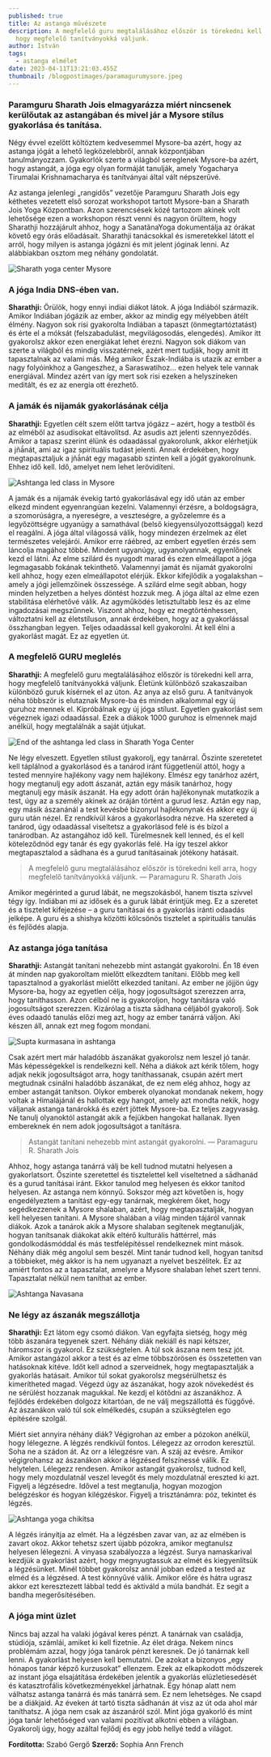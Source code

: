 ```yaml
---
published: true
title: Az astanga művészete
description: A megfelelő guru megtalálásához először is törekedni kell arra,
  hogy megfelelő tanítványokká váljunk.
author: István
tags:
  - astanga elmélet
date: 2023-04-11T13:21:03.455Z
thumbnail: /blogpostimages/paramagurumysore.jpeg
---
```

### Paramguru Sharath Jois elmagyarázza miért nincsenek kerülőutak az astangában és mivel jár a Mysore stílus gyakorlása és tanítása.

Négy évvel ezelőtt költöztem kedvesemmel Mysore-ba azért, hogy az astanga jógát a lehető legközelebbről, annak központjában tanulmányozzam. Gyakorlók szerte a világból sereglenek Mysore-ba azért, hogy astangát, a jóga egy olyan formáját tanulják, amely Yogacharya Tirumalai Krishnamacharya és tanítványai által vált népszerűvé.

Az astanga jelenlegi „rangidős” vezetője Paramguru Sharath Jois egy kéthetes vezetett első sorozat workshopot tartott Mysore-ban a Sharath Jois Yoga Központban. Azon szerencsések közé tartozom akinek volt lehetősége ezen a workshopon részt venni és nagyon örültem, hogy Sharathji hozzájárult ahhoz, hogy a SanatãnaYoga dokumentálja az órákat követő egy órás előadásait. Sharathji tanácsokkal és ismeretekkel látott el arról, hogy milyen is astanga jógázni és mit jelent jóginak lenni. Az alábbiakban osztom meg néhány gondolatát.

![Sharath yoga center Mysore](/blogpostimages/2.jpg)

### A jóga India DNS-ében van.

**Sharathji:** Örülök, hogy ennyi indiai diákot látok. A jóga Indiából származik. Amikor Indiában jógázik az ember, akkor az mindig egy mélyebben átélt élmény. Nagyon sok risi gyakorolta Indiában a tapaszt (önmegtartóztatást) és érte el a móksát (felszabadulást, megvilágosodás, elengedés). Amikor itt gyakorolsz akkor ezen energiákat lehet érezni. Nagyon sok diákom van szerte a világból és mindig visszatérnek, azért mert tudják, hogy amit itt tapasztalnak az valami más. Még amikor Észak-Indiába is utazik az ember a nagy folyóinkhoz a Gangeszhez, a Saraswatihoz… ezen helyek tele vannak energiával. Mindez azért van így mert sok risi ezeken a helyszíneken meditált, és ez az energia ott érezhető.

### A jamák és nijamák gyakorlásának célja

**Sharathji:**  Egyetlen célt szem előtt tartva jógázz – azért, hogy a testből és az elméből az asudisokat eltávolítsd. Az asudis azt jelenti szennyeződés. Amikor a tapasz szerint élünk és odaadással gyakorolunk, akkor elérhetjük a jñā́nát, ami az igaz spirituális tudást jelenti. Annak érdekében, hogy megtapasztaljuk a jñā́nát egy magasabb szinten kell a jógát gyakorolnunk. Ehhez idő kell. Idő, amelyet nem lehet lerövidíteni.

![Ashtanga led class in Mysore](/blogpostimages/3b.jpg)

A jamák és a nijamák évekig tartó gyakorlásával egy idő után az ember elkezd mindent egyenrangúan kezelni. Valamennyi érzésre, a boldogságra, a szomorúságra, a nyereségre, a veszteségre, a győzelemre és a legyőzöttségre ugyanúgy a samathával (belső kiegyensúlyozottsággal) kezd el reagálni. A jóga által világossá válik, hogy mindezen érzelmek az élet természetes velejárói. Amikor erre ráébred, az embert egyetlen érzés sem láncolja magához többé. Mindent ugyanúgy, ugyanolyannak, egyenlőnek kezd el látni. Az elme szilárd és nyugodt marad és ezen elmeállapot a jóga legmagasabb fokának tekinthető. Valamennyi jamát és nijamát gyakorolni kell ahhoz, hogy ezen elmeállapotot elérjük. Ekkor kifejlődik a yogalakshan – amely a jógi jellemzőinek összessége.
A szilárd elme segít abban, hogy minden helyzetben a helyes döntést hozzuk meg. A jóga által az elme ezen stabilitása elérhetővé válik. Az agyműködés letisztultabb lesz és az elme ingadozásai megszűnnek. Viszont ahhoz, hogy ez megtörténhessen, változtatni kell az életstíluson, annak érdekében, hogy az a gyakorlással összhangban legyen. Teljes odaadással kell gyakorolni. Át kell élni a gyakorlást magát. Ez az egyetlen út.

### A megfelelő GURU meglelés

**Sharathji:** A megfelelő guru megtalálásához először is törekedni kell arra, hogy megfelelő tanítványokká váljunk. Életünk különböző szakaszaiban különböző guruk kísérnek el az úton. Az anya az első guru. A tanítványok néha többször is elutaznak Mysore-ba és minden alkalommal egy új guruhoz mennek el. Kipróbálnak egy új jóga stílust. Egyetlen gyakorlást sem végeznek igazi odaadással. Ezek a diákok 1000 guruhoz is elmennek majd anélkül, hogy megtalálnák a saját útjukat.

![End of the ashtanga led class in Sharath Yoga Center](/blogpostimages/4.jpg)

Ne légy elveszett. Egyetlen stílust gyakorolj, egy tanárral. Őszinte szeretetet kell táplálnod a gyakorlásod és a tanárod iránt függetlenül attól, hogy a tested mennyire hajlékony vagy nem hajlékony. Elmész egy tanárhoz azért, hogy megtanulj egy adott ászanát, aztán egy másik tanárhoz, hogy megtanulj egy másik ászanát. Ha egy adott órán hajlékonynak mutatkozik a test, úgy az a személy akinek az óráján történt a gurud lesz. Aztán egy nap, egy másik ászanánál a test kevésbé bizonyul hajlékonynak és akkor egy új guru után nézel. Ez rendkívül káros a gyakorlásodra nézve. Ha szereted a tanárod, úgy odaadással viseltetsz a gyakorlásod felé is és bízol a tanárodban. Az astangához idő kell. Türelmesnek kell lenned, és el kell köteleződnöd egy tanár és egy gyakorlás felé. Ha így teszel akkor megtapasztalod a sādhana és a gurud tanításainak jótékony hatásait.

> A megfelelő guru megtalálásához először is törekedni kell arra, hogy megfelelő tanítványokká váljunk.
> — Paramaguru R. Sharath Jois

Amikor megérinted a gurud lábát, ne megszokásból, hanem tiszta szívvel tégy így. Indiában mi az idősek és a guruk lábát érintjük meg. Ez a szeretet és a tisztelet kifejezése – a guru tanításai és a gyakorlás iránti odaadás jelképe. A guru és a shishya közötti kölcsönös tisztelet a spirituális tanulás és fejlődés alapja.

### Az astanga jóga tanítása

**Sharathji:** Astangát tanítani nehezebb mint astangát gyakorolni. Én 18 éven át minden nap gyakoroltam mielőtt elkezdtem tanítani. Előbb meg kell tapasztalnod a gyakorlást mielőtt elkezded tanítani. Az ember ne jöjjön úgy Mysore-ba, hogy az egyetlen célja, hogy jogosultságot szerezzen arra, hogy taníthasson. Azon célból ne is gyakoroljon, hogy tanításra való jogosultságot szerezzen. Kizárólag a tiszta sādhana céljából gyakorolj. Sok éves odaadó tanulás előzi meg azt, hogy az ember tanárrá váljon. Aki készen áll, annak ezt meg fogom mondani.

![Supta kurmasana in ashtanga ](/blogpostimages/5.jpg)

Csak azért mert már haladóbb ászanákat gyakorolsz nem leszel jó tanár. Más képességekkel is rendelkezni kell. Néha a diákok azt kérik tőlem, hogy adjak nekik jogosultságot arra, hogy taníthassanak, csupán azért mert megtudnak csinálni haladóbb ászanákat, de ez nem elég ahhoz, hogy az ember astangát tanítson. Olykor emberek olyanokat mondanak nekem, hogy voltak a Himalájánál és hallottak egy hangot, amely azt mondta nekik, hogy váljanak astanga tanárokká és ezért jöttek Mysore-ba. Ez teljes zagyvaság. Ne tanulj olyanoktól astangát akik a fejükben hangokat hallanak. Ilyen embereknek én nem adok jogosultságot a tanításra.

> Astangát tanítani nehezebb mint astangát gyakorolni.
> — Paramaguru R. Sharath Jois

Ahhoz, hogy astanga tanárrá válj be kell tudnod mutatni helyesen a gyakorlatsort. Őszinte szeretettel és tisztelettel kell viseltetned a sādhanád és a gurud tanításai iránt. Ekkor tanulod meg helyesen és ekkor tanítod helyesen. Az astanga nem könnyű. Sokszor még azt követően is, hogy engedélyeztem a tanítást egy-egy tanárnak, megkérem őket, hogy segédkezzenek a Mysore shalaban, azért, hogy megtapasztalják, hogyan kell helyesen tanítani. A Mysore shalában a világ minden tájáról vannak diákok. Azok a tanárok akik a Mysore shalaban segítenek megtanulják, hogyan tanítsanak diákokat akik eltérő kulturális háttérrel, más gondolkodásmóddal és más testfelépítéssel rendelkeznek mint mások. Néhány diák még angolul sem beszél. Mint tanár tudnod kell, hogyan tanítsd a többieket, még akkor is ha nem ugyanazt a nyelvet beszélitek. Ez az amiért fontos az a tapasztalat, amelyre a Mysore shalaban lehet szert tenni. Tapasztalat nélkül nem taníthat az ember.

![Ashtanga Navasana](/blogpostimages/6.jpg)

### Ne légy az ászanák megszállotja

**Sharathji:** Ezt látom egy csomó diákon. Van egyfajta sietség, hogy még több ászanára tegyenek szert. Néhány diák nekiáll és napi kétszer, háromszor is gyakorol. Ez szükségtelen. A túl sok ászana nem tesz jót. Amikor astangázol akkor a test és az elme többszörösen és összetetten van hatásoknak kitéve. Időt kell adnod a szerveidnek, hogy megtapasztalják a gyakorlás hatásait. Amikor túl sokat gyakorolsz megsérülhetsz és kimerítheted magad. Végezd úgy az ászanákat, hogy azok növekedést és ne sérülést hozzanak magukkal. Ne kezdj el kötődni az ászanákhoz. A fejlődés érdekében dolgozz kitartóan, de ne válj megszállottá és függővé. Az ászanákon való túl sok elmélkedés, csupán a szükségtelen ego építésére szolgál.

Miért siet annyira néhány diák? Végigrohan az ember a pózokon anélkül, hogy lélegezne. A légzés rendkívül fontos. Lélegezz az orrodon keresztül. Soha ne a szádon át. Az orr a lélegzésre van. A száj az evésre. Amikor végigrohansz az ászanákon akkor a légzésed felszínessé válik. Ez helytelen. Lélegezz rendesen. Amikor astangát gyakorolsz, tudnod kell, hogy mely mozdulatnál veszel levegőt és mely mozdulatnál ereszted ki azt. Figyelj a légzésedre. Idővel a test megtanulja, hogyan mozogjon belégzéskor és hogyan kilégzéskor. Figyelj a trisztánámra: póz, tekintet és légzés.

![Ashtanga yoga chikitsa](/blogpostimages/7.jpg)

A légzés irányítja az elmét. Ha a légzésben zavar van, az az elmében is zavart okoz. Akkor tehetsz szert újabb pózokra, amikor megtanulsz helyesen lélegezni.  A vinyasa szabályozza a légzést. Surya namaskarival kezdjük a gyakorlást azért, hogy megnyugtassuk az elmét és kiegyenlítsük a légzésünket. Minél többet gyakorolsz annál jobban edzed a tested az elméd és a légzésed. A test könnyűvé válik.
Amikor előre és hátra ugrasz akkor ezt keresztezett lábbal tedd és aktiváld a múla bandhát. Ez segít a bandha megerősítésében.

### A jóga mint üzlet

Nincs baj azzal ha valaki jógával keres pénzt. A tanárnak van családja, stúdiója, számlái, amiket ki kell fizetnie. Az élet drága. Nekem nincs problémám azzal, hogy jóga tanárok pénzt keresnek. De jó tanárnak kell lenni. A gyakorlást helyesen kell bemutatni. De azokat a bizonyos „egy hónapos tanár képző kurzusokat” ellenzem. Ezek az elkapkodott módszerek az instant jóga elsajátítása érdekében jelentik a gyakorlás elüzletiesedését és katasztrofális következményekkel járhatnak. Egy hónap alatt nem válhatsz astanga tanárrá és más tanárrá sem. Ez nem lehetséges. Ne csapd be a diákjaid. Az éveken át tartó tiszta sādhanán át visz az út oda ahol már taníthatsz.
A jóga nem csak az ászanáról szól. Mint jóga gyakorló és mint jóga tanár lehetőséged van valami pozitívat alkotni ebben a világban. Gyakorolj úgy, hogy azáltal fejlődj és egy jobb hellyé tedd a világot.

**Fordította:** Szabó Gergő
**Szerző:** Sophia Ann French